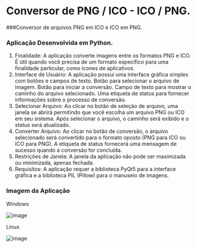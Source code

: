 # Conversor de PNG / ICO - ICO / PNG.
###Conversor de arquivos PNG em ICO e ICO em PNG.

### Aplicação Desenvolvida em Python.


1. Finalidade:
A aplicação converte imagens entre os formatos PNG e ICO. É útil quando você precisa de um formato específico para uma finalidade particular, como ícones de aplicativos.
2. Interface de Usuário:
A aplicação possui uma interface gráfica simples com botões e campos de texto.
Botão para selecionar o arquivo de imagem.
Botão para iniciar a conversão.
Campo de texto para mostrar o caminho do arquivo selecionado.
Uma etiqueta de status para fornecer informações sobre o processo de conversão.
3. Selecionar Arquivo:
Ao clicar no botão de seleção de arquivo, uma janela se abrirá permitindo que você escolha um arquivo PNG ou ICO em seu sistema.
Após selecionar o arquivo, o caminho será exibido e o status será atualizado.
4. Converter Arquivo:
Ao clicar no botão de conversão, o arquivo selecionado será convertido para o formato oposto (PNG para ICO ou ICO para PNG).
A etiqueta de status fornecerá uma mensagem de sucesso quando a conversão for concluída.
5. Restrições de Janela:
A janela da aplicação não pode ser maximizada ou minimizada, apenas fechada.
6. Requisitos:
A aplicação requer a biblioteca PyQt5 para a interface gráfica e a biblioteca PIL (Pillow) para o manuseio de imagens.

### Imagem da Aplicação

Windows

![image](https://github.com/GiulianoVianna/Conversor-de-PNG-ICO---ICO-PNG/assets/101942554/04257367-3146-474a-8382-4232a91fe332)

Linux

![image](https://github.com/GiulianoVianna/Conversor-de-PNG-ICO---ICO-PNG/assets/101942554/68bd420f-64ba-4706-ac86-826df513ab4b)





